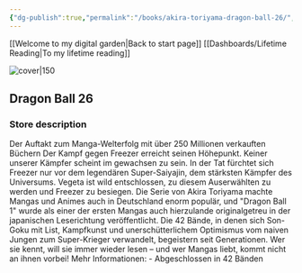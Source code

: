 ```yaml
---
{"dg-publish":true,"permalink":"/books/akira-toriyama-dragon-ball-26/","title":"\"Dragon Ball 26\"","tags":["manga","Fantasy"]}
---
```


[[Welcome to my digital garden\|Back to start page]]
[[Dashboards/Lifetime Reading\|To my lifetime reading]]

![cover|150](http://books.google.com/books/content?id=jTRMDwAAQBAJ&printsec=frontcover&img=1&zoom=1&edge=curl&source=gbs_api)

## Dragon Ball 26

### Store description

Der Auftakt zum Manga-Welterfolg mit über 250 Millionen verkauften Büchern Der Kampf gegen Freezer erreicht seinen Höhepunkt. Keiner unserer Kämpfer scheint im gewachsen zu sein. In der Tat fürchtet sich Freezer nur vor dem legendären Super-Saiyajin, dem stärksten Kämpfer des Universums. Vegeta ist wild entschlossen, zu diesem Auserwählten zu werden und Freezer zu besiegen. Die Serie von Akira Toriyama machte Mangas und Animes auch in Deutschland enorm populär, und "Dragon Ball 1" wurde als einer der ersten Mangas auch hierzulande originalgetreu in der japanischen Leserichtung veröffentlicht. Die 42 Bände, in denen sich Son-Goku mit List, Kampfkunst und unerschütterlichem Optimismus vom naiven Jungen zum Super-Krieger verwandelt, begeistern seit Generationen. Wer sie kennt, will sie immer wieder lesen – und wer Mangas liebt, kommt nicht an ihnen vorbei! Mehr Informationen: - Abgeschlossen in 42 Bänden
```